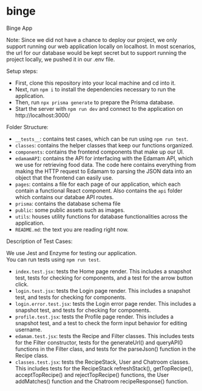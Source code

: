 # binge

Binge App

Note: Since we did not have a chance to deploy our project, we only support running our web application locally on localhost. In most scenarios, the url for our database would be kept secret but to support running the project locally, we pushed it in our .env file.

Setup steps:
- First, clone this repository into your local machine and cd into it.
- Next, run `npm i` to install the dependencies necessary to run the application.<br />
- Then, run `npx prisma generate` to prepare the Prisma database.<br />
- Start the server with `npm run dev` and connect to the application on http://localhost:3000/


Folder Structure:

- `__tests__`: contains test cases, which can be run using `npm run test`.
- `classes`: contains the helper classes that keep our functions organized.
- `components`: contains the frontend components that make up our UI.
- `edamamAPI`: contains the API for interfacing with the Edamam API, which we use for retrieving food data. The code here contains everything from making the HTTP request to Edamam to parsing the JSON data into an object that the frontend can easily use.
- `pages`: contains a file for each page of our application, which each contain a functional React component. Also contains the `api` folder which contains our databae API routes.
- `prisma`: contains the database schema file
- `public`: some public assets such as images.
- `utils`: houses utility functions for database functionalities across the application.
- `README.md`: the text you are reading right now.

Description of Test Cases:

We use Jest and Enzyme for testing our application.<br />
You can run tests using `npm run test`.

- `index.test.jsx`: tests the Home page render. This includes a snapshot test, tests for checking for components, and a test for the arrow button click.
- `login.test.jsx`: tests the Login page render. This includes a snapshot test, and tests for checking for components.
- `login.error.test.jsx`: tests the Login error page render. This includes a snapshot test, and tests for checking for components.
- `profile.test.jsx`: tests the Profile page render. This includes a snapshot test, and a test to check the form input behavior for editing username.
- `edamam.test.jsx`: tests the Recipe and Filter classes. This includes tests for the Filter constructor, tests for the generateUrl() and queryAPI() functions in the Filter class, and tests for the parseJson() function in the Recipe class.
- `classes.test.jsx`: tests the RecipeStack, User and Chatroom classes. This includes tests for the RecipeStack refreshStack(), getTopRecipe(), acceptTopRecipe() and rejectTopRecipe() functions, the User addMatches() function and the Chatroom recipeResponse() function.
